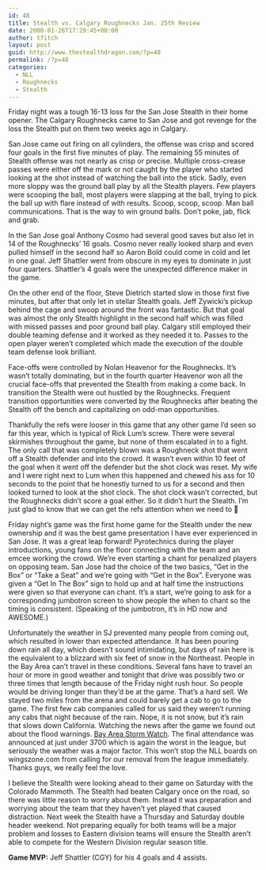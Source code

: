 ```yaml
---
id: 48
title: Stealth vs. Calgary Roughnecks Jan. 25th Review
date: 2008-01-26T17:29:45+00:00
author: tfitch
layout: post
guid: http://www.thestealthdragon.com/?p=48
permalink: /?p=48
categories:
  - NLL
  - Roughnecks
  - Stealth
---
```

Friday night was a tough 16-13 loss for the San Jose Stealth in their home opener. The Calgary Roughnecks came to San Jose and got revenge for the loss the Stealth put on them two weeks ago in Calgary.

San Jose came out firing on all cylinders, the offense was crisp and scored four goals in the first five minutes of play. The remaining 55 minutes of Stealth offense was not nearly as crisp or precise. Multiple cross-crease passes were either off the mark or not caught by the player who started looking at the shot instead of watching the ball into the stick. Sadly, even more sloppy was the ground ball play by all the Stealth players. Few players were scooping the ball, most players were slapping at the ball, trying to pick the ball up with flare instead of with results. Scoop, scoop, scoop. Man ball communications. That is the way to win ground balls. Don&#8217;t poke, jab, flick and grab.

In the San Jose goal Anthony Cosmo had several good saves but also let in 14 of the Roughnecks&#8217; 16 goals. Cosmo never really looked sharp and even pulled himself in the second half so Aaron Bold could come in cold and let in one goal. Jeff Shattler went from obscure in my eyes to dominate in just four quarters. Shattler&#8217;s 4 goals were the unexpected difference maker in the game.

On the other end of the floor, Steve Dietrich started slow in those first five minutes, but after that only let in stellar Stealth goals. Jeff Zywicki&#8217;s pickup behind the cage and swoop around the front was fantastic. But that goal was almost the only Stealth highlight in the second half which was filled with missed passes and poor ground ball play. Calgary still employed their double teaming defense and it worked as they needed it to. Passes to the open player weren&#8217;t completed which made the execution of the double team defense look brilliant.

Face-offs were controlled by Nolan Heavenor for the Roughnecks. It&#8217;s wasn&#8217;t totally dominating, but in the fourth quarter Heavenor won all the crucial face-offs that prevented the Stealth from making a come back. In transition the Stealth were out hustled by the Roughnecks. Frequent transition opportunities were converted by the Roughnecks after beating the Stealth off the bench and capitalizing on odd-man opportunities.

Thankfully the refs were looser in this game that any other game I&#8217;d seen so far this year, which is typical of Rick Lum&#8217;s screw. There were several skirmishes throughout the game, but none of them escalated in to a fight. The only call that was completely blown was a Roughneck shot that went off a Stealth defender and into the crowd. It wasn&#8217;t even within 10 feet of the goal when it went off the defender but the shot clock was reset. My wife and I were right next to Lum when this happened and chewed his ass for 10 seconds to the point that he honestly turned to us for a second and then looked turned to look at the shot clock. The shot clock wasn&#8217;t corrected, but the Roughnecks didn&#8217;t score a goal either. So it didn&#8217;t hurt the Stealth. I&#8217;m just glad to know that we can get the refs attention when we need to 🙂

Friday night&#8217;s game was the first home game for the Stealth under the new ownership and it was the best game presentation I have ever experienced in San Jose. It was a great leap forward! Pyrotechnics during the player introductions, young fans on the floor connecting with the team and an emcee working the crowd. We&#8217;re even starting a chant for penalized players on opposing team. San Jose had the choice of the two basics, &#8220;Get in the Box&#8221; or &#8220;Take a Seat&#8221; and we&#8217;re going with &#8220;Get in the Box&#8221;. Everyone was given a &#8220;Get In The Box&#8221; sign to hold up and at half time the instructions were given so that everyone can chant. It&#8217;s a start, we&#8217;re going to ask for a corresponding jumbotron screen to show people the when to chant so the timing is consistent. (Speaking of the jumbotron, it&#8217;s in HD now and AWESOME.)

Unfortunately the weather in SJ prevented many people from coming out, which resulted in lower than expected attendance. It has been pouring down rain all day, which doesn&#8217;t sound intimidating, but days of rain here is the equivalent to a blizzard with six feet of snow in the Northeast. People in the Bay Area can&#8217;t travel in these conditions. Several fans have to travel an hour or more in good weather and tonight that drive was possibly two or three times that length because of the Friday night rush hour. So people would be driving longer than they&#8217;d be at the game. That&#8217;s a hard sell. We stayed two miles from the arena and could barely get a cab to go to the game. The first few cab companies called for us said they weren&#8217;t running any cabs that night because of the rain. Nope, it is not snow, but it&#8217;s rain that slows down California. Watching the news after the game we found out about the flood warnings. <a href="http://kntv.weatherplus.com/weathernews/15144354/detail.html?dl=mainclick" target="_new" rel="noopener noreferrer">Bay Area Storm Watch</a>. The final attendance was announced at just under 3700 which is again the worst in the league, but seriously the weather was a major factor. This won&#8217;t stop the NLL boards on wingszone.com from calling for our removal from the league immediately. Thanks guys, we really feel the love.

I believe the Stealth were looking ahead to their game on Saturday with the Colorado Mammoth. The Stealth had beaten Calgary once on the road, so there was little reason to worry about them. Instead it was preparation and worrying about the team that they haven&#8217;t yet played that caused distraction. Next week the Stealth have a Thursday and Saturday double header weekend. Not preparing equally for both teams will be a major problem and losses to Eastern division teams will ensure the Stealth aren&#8217;t able to compete for the Western Division regular season title.

**Game MVP:** Jeff Shattler (CGY) for his 4 goals and 4 assists.